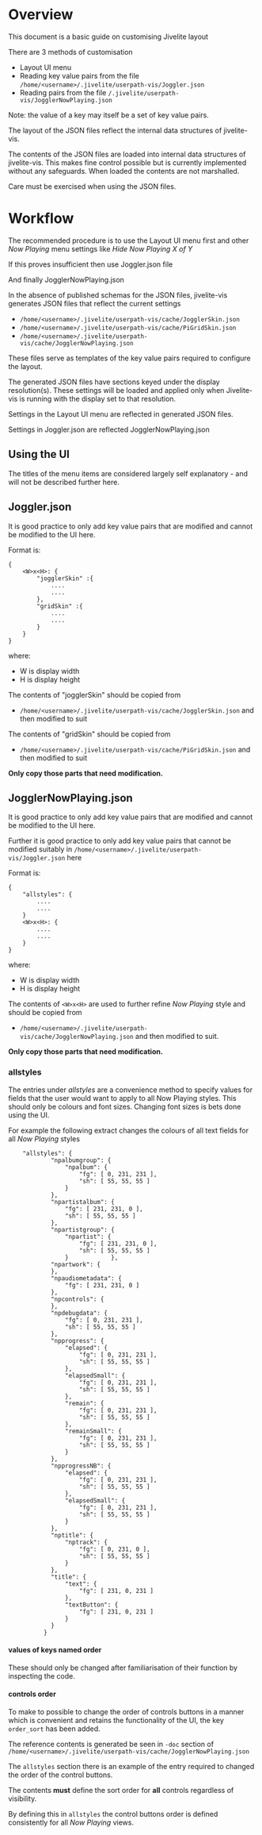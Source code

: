 # Overview
This document is a basic guide on customising Jivelite layout

There are 3 methods of customisation
* Layout UI menu
* Reading key value pairs from the file `/home/<username>/.jivelite/userpath-vis/Joggler.json`
* Reading pairs from the file `/.jivelite/userpath-vis/JogglerNowPlaying.json`

Note: the value of a key may itself be a set of key value pairs.

The layout of the JSON files reflect the internal data structures of jivelite-vis.

The contents of the JSON files are loaded into internal data structures of jivelite-vis. This makes fine control possible but is currently implemented without any safeguards. When loaded the contents are not marshalled.

Care must be exercised when using the JSON files.

# Workflow
The recommended procedure is to use the Layout UI menu first and other *Now Playing* menu settings like *Hide Now Playing X of Y*

If this proves insufficient then use Joggler.json file

And finally JogglerNowPlaying.json

In the absence of published schemas for the JSON files, jivelite-vis generates JSON files that reflect the current settings
* `/home/<username>/.jivelite/userpath-vis/cache/JogglerSkin.json`
* `/home/<username>/.jivelite/userpath-vis/cache/PiGridSkin.json`
* `/home/<username>/.jivelite/userpath-vis/cache/JogglerNowPlaying.json`

These files serve as templates of the key value pairs required to configure the layout.

The generated JSON files have sections keyed under the display resolution(s).
These settings will be loaded and applied only when Jivelite-vis is running with the display set to that resolution.

Settings in the Layout UI menu are reflected in generated JSON files.

Settings in Joggler.json are reflected JogglerNowPlaying.json

## Using the UI
The titles of the  menu items are considered largely self explanatory - and will not be described further here.

## Joggler.json
It is good practice to only add key value pairs that are modified and cannot be modified to the UI here.

Format is: 
```
{
    <W>x<H>: {
        "jogglerSkin" :{
            ....
            ....
        },
        "gridSkin" :{
            ....
            ....
        }
    }
}
```
where:
* W is display width
* H is display height

The contents of "jogglerSkin" should be copied from 
* `/home/<username>/.jivelite/userpath-vis/cache/JogglerSkin.json`
and then modified to suit

The contents of "gridSkin" should be copied from 
* `/home/<username>/.jivelite/userpath-vis/cache/PiGridSkin.json`
and then modified to suit

**Only copy those parts that need modification.**

## JogglerNowPlaying.json
It is good practice to only add key value pairs that are modified and cannot be modified to the UI here.

Further it is good practice to only add key value pairs that cannot be modified suitably in `/home/<username>/.jivelite/userpath-vis/Joggler.json` here

Format is:
```
{
    "allstyles": {
        ....
        ....
    }
    <W>x<H>: {
        ....
        ....
    }
}
```

where:
* W is display width
* H is display height

The contents of `<W>x<H>` are used to further refine *Now Playing* style and should be copied from 
* `/home/<username>/.jivelite/userpath-vis/cache/JogglerNowPlaying.json` and then modified to suit.

**Only copy those parts that need modification.**

### allstyles
The entries under *allstyles* are a convenience method to specify values for fields that the user would want to apply to all Now Playing styles. This should only be colours and font sizes.
Changing font sizes is bets done using the UI.

For example the following extract changes the colours of all text fields for all *Now Playing* styles
```
    "allstyles": {
            "npalbumgroup": {
                "npalbum": {
                    "fg": [ 0, 231, 231 ],
                    "sh": [ 55, 55, 55 ]
                }
            },
            "npartistalbum": {
                "fg": [ 231, 231, 0 ],
                "sh": [ 55, 55, 55 ]
            },
            "npartistgroup": {
                "npartist": {
                    "fg": [ 231, 231, 0 ],
                    "sh": [ 55, 55, 55 ]
                }            },
            "npartwork": {
            },
            "npaudiometadata": {
                "fg": [ 231, 231, 0 ]
            },
            "npcontrols": {
            },
            "npdebugdata": {
                "fg": [ 0, 231, 231 ],
                "sh": [ 55, 55, 55 ]
            },
            "npprogress": {
                "elapsed": {
                    "fg": [ 0, 231, 231 ],
                    "sh": [ 55, 55, 55 ]
                },
                "elapsedSmall": {
                    "fg": [ 0, 231, 231 ],
                    "sh": [ 55, 55, 55 ]
                },
                "remain": {
                    "fg": [ 0, 231, 231 ],
                    "sh": [ 55, 55, 55 ]
                },
                "remainSmall": {
                    "fg": [ 0, 231, 231 ],
                    "sh": [ 55, 55, 55 ]
                }
            },
            "npprogressNB": {
                "elapsed": {
                    "fg": [ 0, 231, 231 ],
                    "sh": [ 55, 55, 55 ]
                },
                "elapsedSmall": {
                    "fg": [ 0, 231, 231 ],
                    "sh": [ 55, 55, 55 ]
                }
            },
            "nptitle": {
                "nptrack": {
                    "fg": [ 0, 231, 0 ],
                    "sh": [ 55, 55, 55 ]
                }
            },
            "title": {
                "text": {
                    "fg": [ 231, 0, 231 ]
                },
                "textButton": {
                    "fg": [ 231, 0, 231 ]
                }
            }
          }
```

#### values of keys named **order**
These should only be changed after familiarisation of their function by inspecting the code.

#### controls order
To make to possible to change the order of controls buttons in a manner which is convenient and retains the functionality of the UI, the key `order_sort` has been added.

The reference contents is generated be seen in `-doc` section of `/home/<username>/.jivelite/userpath-vis/cache/JogglerNowPlaying.json`

The `allstyles` section there is an example of the entry required to changed the order of the control buttons.

The contents **must** define the sort order for **all** controls regardless of visibility.

By defining this in `allstyles` the control buttons order is defined consistently for all *Now Playing* views.

